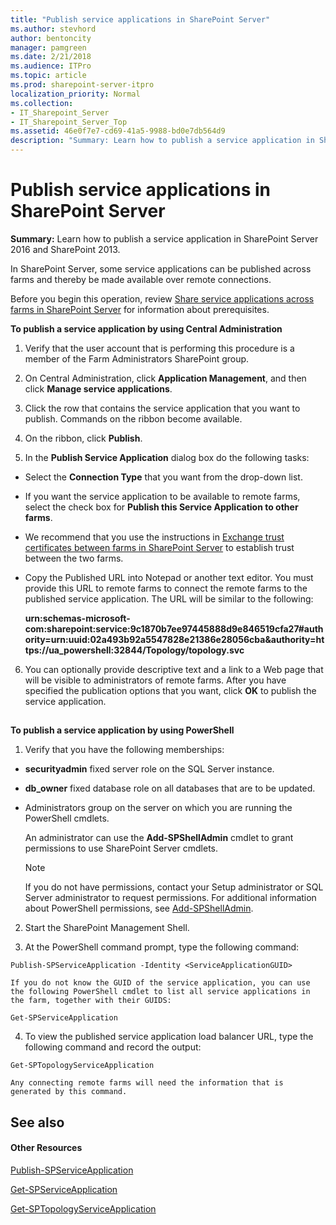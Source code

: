 ```yaml
---
title: "Publish service applications in SharePoint Server"
ms.author: stevhord
author: bentoncity
manager: pamgreen
ms.date: 2/21/2018
ms.audience: ITPro
ms.topic: article
ms.prod: sharepoint-server-itpro
localization_priority: Normal
ms.collection:
- IT_Sharepoint_Server
- IT_Sharepoint_Server_Top
ms.assetid: 46e0f7e7-cd69-41a5-9988-bd0e7db564d9
description: "Summary: Learn how to publish a service application in SharePoint Server 2016 and SharePoint 2013."
---
```


# Publish service applications in SharePoint Server

 **Summary:** Learn how to publish a service application in SharePoint Server 2016 and SharePoint 2013. 
  
In SharePoint Server, some service applications can be published across farms and thereby be made available over remote connections.
  
    
Before you begin this operation, review [Share service applications across farms in SharePoint Server](share-service-applications-across-farms.md) for information about prerequisites. 
  
 **To publish a service application by using Central Administration**
  
1. Verify that the user account that is performing this procedure is a member of the Farm Administrators SharePoint group.
    
2. On Central Administration, click **Application Management**, and then click **Manage service applications**.
    
3. Click the row that contains the service application that you want to publish. Commands on the ribbon become available.
    
4. On the ribbon, click **Publish**.
    
5. In the **Publish Service Application** dialog box do the following tasks: 
    
  - Select the **Connection Type** that you want from the drop-down list. 
    
  - If you want the service application to be available to remote farms, select the check box for **Publish this Service Application to other farms**.
    
  - We recommend that you use the instructions in [Exchange trust certificates between farms in SharePoint Server](exchange-trust-certificates-between-farms.md) to establish trust between the two farms. 
    
  - Copy the Published URL into Notepad or another text editor. You must provide this URL to remote farms to connect the remote farms to the published service application. The URL will be similar to the following:
    
    **urn:schemas-microsoft-com:sharepoint:service:9c1870b7ee97445888d9e846519cfa27#authority=urn:uuid:02a493b92a5547828e21386e28056cba&amp;authority=https://ua_powershell:32844/Topology/topology.svc**
    
6. You can optionally provide descriptive text and a link to a Web page that will be visible to administrators of remote farms. After you have specified the publication options that you want, click **OK** to publish the service application. 
    
## 

 **To publish a service application by using PowerShell**
  
1. Verify that you have the following memberships:
    
  - **securityadmin** fixed server role on the SQL Server instance. 
    
  - **db_owner** fixed database role on all databases that are to be updated. 
    
  - Administrators group on the server on which you are running the PowerShell cmdlets.
    
    An administrator can use the **Add-SPShellAdmin** cmdlet to grant permissions to use SharePoint Server cmdlets. 
    
    > [!NOTE]
    > If you do not have permissions, contact your Setup administrator or SQL Server administrator to request permissions. For additional information about PowerShell permissions, see [Add-SPShellAdmin](http://technet.microsoft.com/library/2ddfad84-7ca8-409e-878b-d09cb35ed4aa.aspx). 
  
2. Start the SharePoint Management Shell.
    
3. At the PowerShell command prompt, type the following command:
    
  ```
  Publish-SPServiceApplication -Identity <ServiceApplicationGUID>
  ```

    If you do not know the GUID of the service application, you can use the following PowerShell cmdlet to list all service applications in the farm, together with their GUIDS:
    
  ```
  Get-SPServiceApplication
  ```

4. To view the published service application load balancer URL, type the following command and record the output: 
    
  ```
  Get-SPTopologyServiceApplication
  ```

    Any connecting remote farms will need the information that is generated by this command.
    
## See also

#### Other Resources

[Publish-SPServiceApplication](http://technet.microsoft.com/library/9ddfa710-05cd-4d1c-83b7-8528f6ed12ad.aspx)
  
[Get-SPServiceApplication](http://technet.microsoft.com/library/71a467dc-3b95-4b65-af93-0d0d6ebb8326.aspx)
  
[Get-SPTopologyServiceApplication](http://technet.microsoft.com/library/fc40e2b8-5710-4034-b37f-b4e61008410a.aspx)

